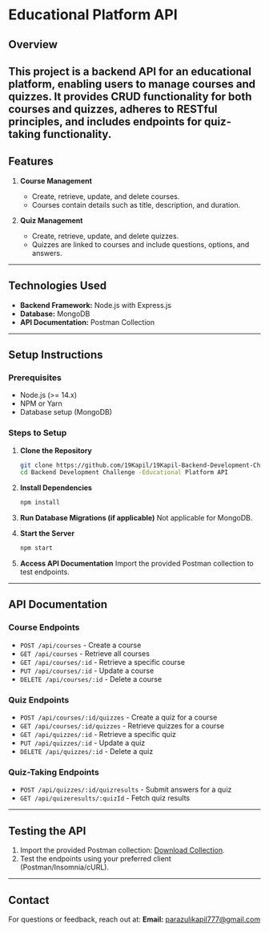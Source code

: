 # Educational Platform API

## Overview

This project is a backend API for an educational platform, enabling users to manage courses and quizzes. It provides CRUD functionality for both courses and quizzes, adheres to RESTful principles, and includes endpoints for quiz-taking functionality.
---

## Features
1. **Course Management**
   - Create, retrieve, update, and delete courses.
   - Courses contain details such as title, description, and duration.

2. **Quiz Management**
   - Create, retrieve, update, and delete quizzes.
   - Quizzes are linked to courses and include questions, options, and answers.

---

## Technologies Used
- **Backend Framework:** Node.js with Express.js
- **Database:** MongoDB
- **API Documentation:** Postman Collection

---

## Setup Instructions

### Prerequisites
- Node.js (>= 14.x)
- NPM or Yarn
- Database setup (MongoDB)

### Steps to Setup
1. **Clone the Repository**
   ```bash
   git clone https://github.com/19Kapil/19Kapil-Backend-Development-Challenge-Educational-Platform-API.git
   cd Backend Development Challenge -Educational Platform API
   ```

2. **Install Dependencies**
   ```bash
   npm install
   ```

3. **Run Database Migrations (if applicable)**
   Not applicable for MongoDB.

4. **Start the Server**
   ```bash
   npm start
   ```

5. **Access API Documentation**
   Import the provided Postman collection to test endpoints.

---

## API Documentation

### Course Endpoints
- `POST /api/courses` - Create a course
- `GET /api/courses` - Retrieve all courses
- `GET /api/courses/:id` - Retrieve a specific course
- `PUT /api/courses/:id` - Update a course
- `DELETE /api/courses/:id` - Delete a course

### Quiz Endpoints
- `POST /api/courses/:id/quizzes` - Create a quiz for a course
- `GET /api/courses/:id/quizzes` - Retrieve quizzes for a course
- `GET /api/quizzes/:id` - Retrieve a specific quiz
- `PUT /api/quizzes/:id` - Update a quiz
- `DELETE /api/quizzes/:id` - Delete a quiz

### Quiz-Taking Endpoints
- `POST /api/quizzes/:id/quizresults` - Submit answers for a quiz
- `GET /api/quizeresults/:quizId` - Fetch quiz results

---

## Testing the API
1. Import the provided Postman collection: [Download Collection](https://rb.gy/ab5rpg).
2. Test the endpoints using your preferred client (Postman/Insomnia/cURL).

---


## Contact
For questions or feedback, reach out at:
**Email:** parazulikapil777@gmail.com

